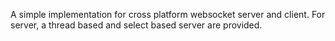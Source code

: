 A simple implementation for cross platform websocket server and client. For server, a thread based and select based server are provided.
